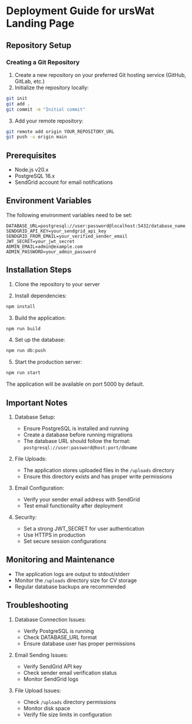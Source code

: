 # Deployment Guide for ursWat Landing Page

## Repository Setup

### Creating a Git Repository
1. Create a new repository on your preferred Git hosting service (GitHub, GitLab, etc.)
2. Initialize the repository locally:
```bash
git init
git add .
git commit -m "Initial commit"
```
3. Add your remote repository:
```bash
git remote add origin YOUR_REPOSITORY_URL
git push -u origin main
```

## Prerequisites
- Node.js v20.x
- PostgreSQL 16.x
- SendGrid account for email notifications

## Environment Variables
The following environment variables need to be set:
```env
DATABASE_URL=postgresql://user:password@localhost:5432/database_name
SENDGRID_API_KEY=your_sendgrid_api_key
SENDGRID_FROM_EMAIL=your_verified_sender_email
JWT_SECRET=your_jwt_secret
ADMIN_EMAIL=admin@example.com
ADMIN_PASSWORD=your_admin_password
```

## Installation Steps

1. Clone the repository to your server

2. Install dependencies:
```bash
npm install
```

3. Build the application:
```bash
npm run build
```

4. Set up the database:
```bash
npm run db:push
```

5. Start the production server:
```bash
npm run start
```

The application will be available on port 5000 by default.

## Important Notes

1. Database Setup:
   - Ensure PostgreSQL is installed and running
   - Create a database before running migrations
   - The database URL should follow the format: `postgresql://user:password@host:port/dbname`

2. File Uploads:
   - The application stores uploaded files in the `/uploads` directory
   - Ensure this directory exists and has proper write permissions

3. Email Configuration:
   - Verify your sender email address with SendGrid
   - Test email functionality after deployment

4. Security:
   - Set a strong JWT_SECRET for user authentication
   - Use HTTPS in production
   - Set secure session configurations

## Monitoring and Maintenance

- The application logs are output to stdout/stderr
- Monitor the `/uploads` directory size for CV storage
- Regular database backups are recommended

## Troubleshooting

1. Database Connection Issues:
   - Verify PostgreSQL is running
   - Check DATABASE_URL format
   - Ensure database user has proper permissions

2. Email Sending Issues:
   - Verify SendGrid API key
   - Check sender email verification status
   - Monitor SendGrid logs

3. File Upload Issues:
   - Check `/uploads` directory permissions
   - Monitor disk space
   - Verify file size limits in configuration

